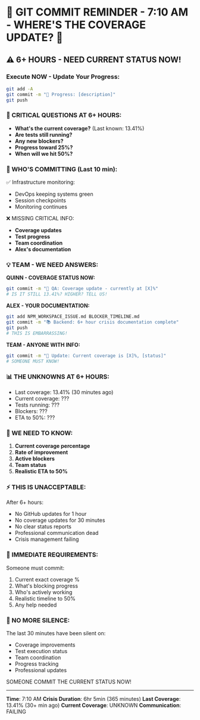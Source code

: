 # 🚨 GIT COMMIT REMINDER - 7:10 AM - WHERE'S THE COVERAGE UPDATE? 🚨

## ⚠️ 6+ HOURS - NEED CURRENT STATUS NOW!

### Execute NOW - Update Your Progress:
```bash
git add -A
git commit -m "🚧 Progress: [description]"
git push
```

### 📢 CRITICAL QUESTIONS AT 6+ HOURS:
- **What's the current coverage?** (Last known: 13.41%)
- **Are tests still running?**
- **Any new blockers?**
- **Progress toward 25%?**
- **When will we hit 50%?**

### 🚨 WHO'S COMMITTING (Last 10 min):
✅ Infrastructure monitoring:
- DevOps keeping systems green
- Session checkpoints
- Monitoring continues

❌ MISSING CRITICAL INFO:
- **Coverage updates**
- **Test progress**
- **Team coordination**
- **Alex's documentation**

### 💡 TEAM - WE NEED ANSWERS:

**QUINN - COVERAGE STATUS NOW:**
```bash
git commit -m "🧪 QA: Coverage update - currently at [X]%"
# IS IT STILL 13.41%? HIGHER? TELL US!
```

**ALEX - YOUR DOCUMENTATION:**
```bash
git add NPM_WORKSPACE_ISSUE.md BLOCKER_TIMELINE.md
git commit -m "📚 Backend: 6+ hour crisis documentation complete"
git push
# THIS IS EMBARRASSING!
```

**TEAM - ANYONE WITH INFO:**
```bash
git commit -m "🚧 Update: Current coverage is [X]%, [status]"
# SOMEONE MUST KNOW!
```

### 📊 THE UNKNOWNS AT 6+ HOURS:
- Last coverage: 13.41% (30 minutes ago)
- Current coverage: ???
- Tests running: ???
- Blockers: ???
- ETA to 50%: ???

### 🎯 WE NEED TO KNOW:
1. **Current coverage percentage**
2. **Rate of improvement**
3. **Active blockers**
4. **Team status**
5. **Realistic ETA to 50%**

### ⚡ THIS IS UNACCEPTABLE:
After 6+ hours:
- No GitHub updates for 1 hour
- No coverage updates for 30 minutes
- No clear status reports
- Professional communication dead
- Crisis management failing

### 🚨 IMMEDIATE REQUIREMENTS:
Someone must commit:
1. Current exact coverage %
2. What's blocking progress
3. Who's actively working
4. Realistic timeline to 50%
5. Any help needed

### 📝 NO MORE SILENCE:
The last 30 minutes have been silent on:
- Coverage improvements
- Test execution status
- Team coordination
- Progress tracking
- Professional updates

SOMEONE COMMIT THE CURRENT STATUS NOW!

---
**Time**: 7:10 AM
**Crisis Duration**: 6hr 5min (365 minutes)
**Last Coverage**: 13.41% (30+ min ago)
**Current Coverage**: UNKNOWN
**Communication**: FAILING